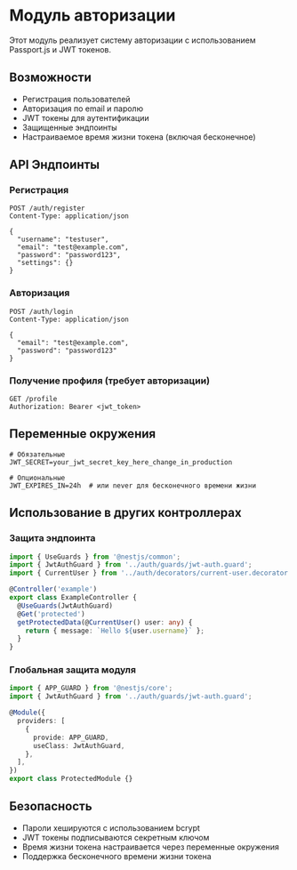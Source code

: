 # Модуль авторизации

Этот модуль реализует систему авторизации с использованием Passport.js и JWT токенов.

## Возможности

- Регистрация пользователей
- Авторизация по email и паролю
- JWT токены для аутентификации
- Защищенные эндпоинты
- Настраиваемое время жизни токена (включая бесконечное)

## API Эндпоинты

### Регистрация

```
POST /auth/register
Content-Type: application/json

{
  "username": "testuser",
  "email": "test@example.com",
  "password": "password123",
  "settings": {}
}
```

### Авторизация

```
POST /auth/login
Content-Type: application/json

{
  "email": "test@example.com",
  "password": "password123"
}
```

### Получение профиля (требует авторизации)

```
GET /profile
Authorization: Bearer <jwt_token>
```

## Переменные окружения

```env
# Обязательные
JWT_SECRET=your_jwt_secret_key_here_change_in_production

# Опциональные
JWT_EXPIRES_IN=24h  # или never для бесконечного времени жизни
```

## Использование в других контроллерах

### Защита эндпоинта

```typescript
import { UseGuards } from '@nestjs/common';
import { JwtAuthGuard } from '../auth/guards/jwt-auth.guard';
import { CurrentUser } from '../auth/decorators/current-user.decorator';

@Controller('example')
export class ExampleController {
  @UseGuards(JwtAuthGuard)
  @Get('protected')
  getProtectedData(@CurrentUser() user: any) {
    return { message: `Hello ${user.username}` };
  }
}
```

### Глобальная защита модуля

```typescript
import { APP_GUARD } from '@nestjs/core';
import { JwtAuthGuard } from '../auth/guards/jwt-auth.guard';

@Module({
  providers: [
    {
      provide: APP_GUARD,
      useClass: JwtAuthGuard,
    },
  ],
})
export class ProtectedModule {}
```

## Безопасность

- Пароли хешируются с использованием bcrypt
- JWT токены подписываются секретным ключом
- Время жизни токена настраивается через переменные окружения
- Поддержка бесконечного времени жизни токена
